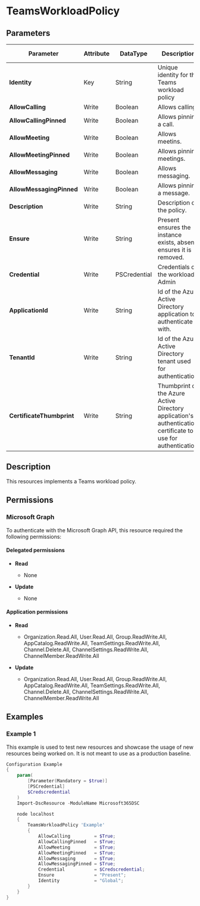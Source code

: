 ﻿# TeamsWorkloadPolicy

## Parameters

| Parameter | Attribute | DataType | Description | Allowed Values |
| --- | --- | --- | --- | --- |
| **Identity** | Key | String | Unique identity for the Teams workload policy | |
| **AllowCalling** | Write | Boolean | Allows calling. | |
| **AllowCallingPinned** | Write | Boolean | Allows pinning a call. | |
| **AllowMeeting** | Write | Boolean | Allows meetins. | |
| **AllowMeetingPinned** | Write | Boolean | Allows pinning meetings. | |
| **AllowMessaging** | Write | Boolean | Allows messaging. | |
| **AllowMessagingPinned** | Write | Boolean | Allows pinning a message. | |
| **Description** | Write | String | Description of the policy. | |
| **Ensure** | Write | String | Present ensures the instance exists, absent ensures it is removed. | `Present`, `Absent` |
| **Credential** | Write | PSCredential | Credentials of the workload's Admin | |
| **ApplicationId** | Write | String | Id of the Azure Active Directory application to authenticate with. | |
| **TenantId** | Write | String | Id of the Azure Active Directory tenant used for authentication. | |
| **CertificateThumbprint** | Write | String | Thumbprint of the Azure Active Directory application's authentication certificate to use for authentication. | |


## Description

This resources implements a Teams workload policy.


## Permissions

### Microsoft Graph

To authenticate with the Microsoft Graph API, this resource required the following permissions:

#### Delegated permissions

- **Read**

    - None

- **Update**

    - None

#### Application permissions

- **Read**

    - Organization.Read.All, User.Read.All, Group.ReadWrite.All, AppCatalog.ReadWrite.All, TeamSettings.ReadWrite.All, Channel.Delete.All, ChannelSettings.ReadWrite.All, ChannelMember.ReadWrite.All

- **Update**

    - Organization.Read.All, User.Read.All, Group.ReadWrite.All, AppCatalog.ReadWrite.All, TeamSettings.ReadWrite.All, Channel.Delete.All, ChannelSettings.ReadWrite.All, ChannelMember.ReadWrite.All

## Examples

### Example 1

This example is used to test new resources and showcase the usage of new resources being worked on.
It is not meant to use as a production baseline.

```powershell
Configuration Example
{
    param(
        [Parameter(Mandatory = $true)]
        [PSCredential]
        $Credscredential
    )
    Import-DscResource -ModuleName Microsoft365DSC

    node localhost
    {
        TeamsWorkloadPolicy 'Example'
        {
            AllowCalling         = $True;
            AllowCallingPinned   = $True;
            AllowMeeting         = $True;
            AllowMeetingPinned   = $True;
            AllowMessaging       = $True;
            AllowMessagingPinned = $True;
            Credential           = $Credscredential;
            Ensure               = "Present";
            Identity             = "Global";
        }
    }
}
```

